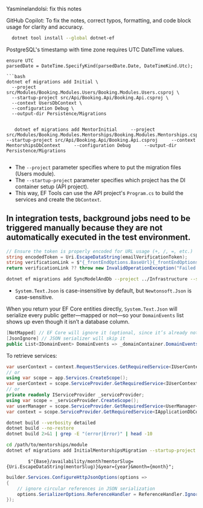 Yasminelandolsi: fix this notes

GitHub Copilot: To fix the notes, correct typos, formatting, and code block usage for clarity and accuracy.

```bash
  dotnet tool install --global dotnet-ef
```

PostgreSQL's timestamp with time zone requires UTC DateTime values.

```
ensure UTC
parsedDate = DateTime.SpecifyKind(parsedDate.Date, DateTimeKind.Utc);
```

````
```bash
dotnet ef migrations add Initial \
  --project src/Modules/Booking.Modules.Users/Booking.Modules.Users.csproj \
  --startup-project src/Api/Booking.Api/Booking.Api.csproj \
  --context UsersDbContext \
  --configuration Debug \
  --output-dir Persistence/Migrations


   dotnet ef migrations add MentorInitial     --project src/Modules/Booking.Modules.Mentorships/Booking.Modules.Mentorships.csproj     --startup-project src/Api/Booking.Api/Booking.Api.csproj     --context MentorshipsDbContext     --configuration Debug     --output-dir Persistence/Migrations


````

- The `--project` parameter specifies where to put the migration files (Users module).
- The `--startup-project` parameter specifies which project has the DI container setup (API project).
- This way, EF Tools can use the API project's `Program.cs` to build the services and create the `DbContext`.

## In integration tests, background jobs need to be triggered manually because they are not automatically executed in the test environment.

```csharp
// Ensure the token is properly encoded for URL usage (+, /, =, etc.)
string encodedToken = Uri.EscapeDataString(emailVerificationToken);
string verificationLink = $"{_frontEndOptions.BaseUrl}{_frontEndOptions.EmailVerificationPagePath}?token={encodedToken}&email={emailAddress}";
return verificationLink ?? throw new InvalidOperationException("Failed to generate verification link.");
```

```bash
dotnet ef migrations add SyncModelAndDb --project ../Infrastructure --startup-project .
```

- `System.Text.Json` is case-insensitive by default, but `Newtonsoft.Json` is case-sensitive.

When you return your EF Core entities directly, `System.Text.Json` will serialize every public getter—mapped or not—so
your `DomainEvents` list shows up even though it isn’t a database column.

```csharp
[NotMapped] // EF Core will ignore it (optional, since it’s already not mapped)
[JsonIgnore] // JSON serializer will skip it
public List<IDomainEvent> DomainEvents => _domainContainer.DomainEvents;
```

To retrieve services:

```csharp
var userContext = context.RequestServices.GetRequiredService<IUserContext>();
// or
using var scope = app.Services.CreateScope();
var userContext = scope.ServiceProvider.GetRequiredService<IUserContext>();
// or
private readonly IServiceProvider _serviceProvider;
using var scope = _serviceProvider.CreateScope();
var userManager = scope.ServiceProvider.GetRequiredService<UserManager<User>>();
var context = scope.ServiceProvider.GetRequiredService<IApplicationDbContext>();
```

```bash
dotnet build --verbosity detailed
dotnet build --no-restore
dotnet build 2>&1 | grep -E "(error|Error)" | head -10
```

```bash
cd /path/to/mentorships/module
dotnet ef migrations add InitialMentorshipsMigration --startup-project ../Api/Booking.Api
```

            $"{Base}/availability/month?mentorSlug={Uri.EscapeDataString(mentorSlug)}&year={year}&month={month}";

```csharp
builder.Services.ConfigureHttpJsonOptions(options =>
{
    // ignore circular references in JSON serialization 
    options.SerializerOptions.ReferenceHandler = ReferenceHandler.IgnoreCycles;
});
```